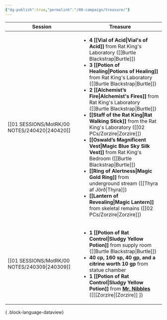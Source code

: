 ```yaml
---
{"dg-publish":true,"permalink":"/00-campaign/treasure/"}
---
```



| Session                                          | Treasure                                                                                                                                                                                                                                                                                                                                                                                                                                                                                                                                                                                                                                                                                                                                                                                            |
| ------------------------------------------------ | --------------------------------------------------------------------------------------------------------------------------------------------------------------------------------------------------------------------------------------------------------------------------------------------------------------------------------------------------------------------------------------------------------------------------------------------------------------------------------------------------------------------------------------------------------------------------------------------------------------------------------------------------------------------------------------------------------------------------------------------------------------------------------------------------- |
| [[01 SESSIONS/MotRK/00 NOTES/240420\|240420]] | <ul><li>**4 [[Vial of Acid\\|Vial's of Acid]]** from Rat King's Laboratory ([[Burtle Blackstrap\\|Burtle]])</li><li>**3 [[Potion of Healing\\|Potions of Healing]]** from Rat King's Laboratory ([[Burtle Blackstrap\\|Burtle]])</li><li>**2 [[Alchemist’s Fire\\|Alchemist's Fires]]** from Rat King's Laboratory ([[Burtle Blackstrap\\|Burtle]])</li><li>**[[Staff of the Rat King\\|Rat Walking Stick]]** from the Rat King's Laboratory ([[02 PCs/Zorzire\|Zorzire]])</li><li>**[[Oswald’s Magnificent Vest\\|Magic Blue Sky Silk Vest]]** from Rat King's Bedroom ([[Burtle Blackstrap\\|Burtle]])</li><li>**[[Ring of Alertness\\|Magic Gold Ring]]** from underground stream ([[Thyra af Jörð\\|Thyra]])</li><li>**[[Lantern of Revealing\\|Magic Lantern]]** from skeletal remains ([[02 PCs/Zorzire\|Zorzire]])</li></ul> |
| [[01 SESSIONS/MotRK/00 NOTES/240309\|240309]] | <ul><li>**1 [[Potion of Rat Control\\|Sludgy Yellow Potion]]** from supply room ([[Burtle Blackstrap\\|Burtle]])</li><li>**40 cp, 160 sp, 40 gp, and a citrine worth 10 gp**  from statue chamber</li><li>**1 [[Potion of Rat Control\\|Sludgy Yellow Potion]]** from **[Mr. Nibbles](https://imgur.com/1tNiAnW)** ([[[Zorzire\|[Zorzire]] ])</li></ul>                                                                                                                                                                                                                                                                                                                                                                                                                                                       |

{ .block-language-dataview}
